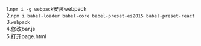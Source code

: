1.`npm i -g webpack`安装webpack<br/>
2.`npm i babel-loader babel-core babel-preset-es2015 babel-preset-react`<br/>
3.`webpack`<br/>
4.修改bar.js<br/>
5.打开page.html
